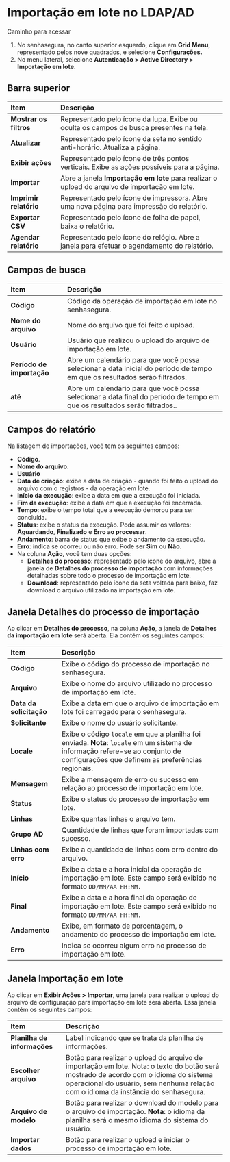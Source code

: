 # Importação em lote no LDAP/AD

Caminho para acessar

1. No senhasegura, no canto superior esquerdo, clique em **Grid Menu**, representado pelos nove quadrados, e selecione **Configurações.**  
2. No menu lateral, selecione **Autenticação \> Active Directory \> Importação em lote.**

## Barra superior

| Item  | Descrição |
| :---- | :---- |
| **Mostrar os filtros** | Representado pelo ícone da lupa. Exibe ou oculta os campos de busca presentes na tela. |
| **Atualizar** | Representado pelo ícone da seta no sentido anti-horário. Atualiza a página. |
| **Exibir ações** | Representado pelo ícone de três pontos verticais. Exibe as  ações possíveis para a página. |
| **Importar** | Abre a janela **Importação em lote** para realizar o upload do arquivo de importação em lote. |
| **Imprimir relatório** | Representado pelo ícone de impressora. Abre uma nova página para impressão do relatório. |
| **Exportar CSV** | Representado pelo ícone de folha de papel, baixa o relatório. |
| **Agendar relatório** | Representado pelo ícone do relógio. Abre a janela para efetuar o agendamento do relatório. |

## Campos de busca

| Item | Descrição |
| :---- | :---- |
| **Código** | Código da operação de importação em lote no senhasegura. |
| **Nome do arquivo** | Nome do arquivo que foi feito o upload. |
| **Usuário** | Usuário que realizou o upload do arquivo de importação em lote. |
| **Período de importação** | Abre um calendário para que você possa selecionar a data inicial do período de tempo em que os resultados serão filtrados. |
| **até** | Abre um calendário para que você possa selecionar a data final do período de tempo em que os resultados serão filtrados.. |

## Campos do relatório

Na listagem de importações, você tem os seguintes campos:

* **Código**.  
* **Nome do arquivo.**  
* **Usuário**  
* **Data de criação**: exibe a data de criação \- quando foi feito o upload do arquivo com o registros \- da operação em lote.  
* **Início da execução**: exibe a data em que a execução foi iniciada.  
* **Fim da execução**: exibe a data em que a execução foi encerrada.  
* **Tempo**: exibe o tempo total que a execução demorou para ser concluída.  
* **Status**: exibe o status da execução. Pode assumir os valores: **Aguardando**, **Finalizado** e **Erro ao processar**.  
* **Andamento**: barra de status que exibe o andamento da execução.  
* **Erro**: indica se ocorreu ou não erro. Pode ser **Sim** ou **Não**.  
* Na coluna **Ação**, você tem duas opções:  
  * **Detalhes do processo**: representado pelo ícone do arquivo, abre a janela de **Detalhes do processo de importação** com informações detalhadas sobre todo o processo de importação em lote.  
  * **Download**: representado pelo ícone da seta voltada para baixo, faz download o arquivo utilizado na importação em lote.

## Janela Detalhes do processo de importação

Ao clicar em **Detalhes do processo**, na coluna **Ação**, a janela de **Detalhes da importação em lote** será aberta. Ela contém os seguintes campos:

| Item | Descrição |
| :---- | :---- |
| **Código** | Exibe o código do processo de importação no senhasegura. |
| **Arquivo** | Exibe o nome do arquivo utilizado no processo de importação em lote. |
| **Data da solicitação** | Exibe a data em que o arquivo de importação em lote foi carregado para o senhasegura. |
| **Solicitante** | Exibe o nome do usuário solicitante. |
| **Locale** | Exibe o código `locale` em que a planilha foi enviada. **Nota**: `locale` em um sistema de informação refere-se ao conjunto de configurações que definem as preferências regionais. |
| **Mensagem** | Exibe a mensagem de erro ou sucesso em relação ao processo de importação em lote. |
| **Status** | Exibe o status do processo de importação em lote. |
| **Linhas** | Exibe quantas linhas o arquivo tem. |
| **Grupo AD** | Quantidade de linhas que foram importadas com sucesso. |
| **Linhas com erro** | Exibe a quantidade de linhas com erro dentro do arquivo. |
| **Início** | Exibe a data e a hora inicial da operação de importação em lote. Este campo será exibido no formato `DD/MM/AA HH:MM.` |
| **Final** | Exibe a data e a hora final da operação de importação em lote. Este campo será exibido no formato `DD/MM/AA HH:MM.` |
| **Andamento** | Exibe, em formato de porcentagem, o andamento do processo de importação em lote. |
| **Erro** | Indica se ocorreu algum erro no processo de importação em lote. |

## Janela Importação em lote

Ao clicar em **Exibir Ações \> Importar**, uma janela para realizar o upload do arquivo de configuração para importação em lote será aberta. Essa janela contém os seguintes campos:

| Item | Descrição |
| :---- | :---- |
| **Planilha de informações** | Label indicando que se trata da planilha de informações. |
| **Escolher arquivo** | Botão para realizar o upload do arquivo de importação em lote. Nota: o texto do botão será mostrado de acordo com o idioma do sistema operacional do usuário, sem nenhuma relação com o idioma da instância do senhasegura. |
| **Arquivo de modelo** | Botão para realizar o download do modelo para o arquivo de importação. **Nota**: o idioma da planilha será o mesmo idioma do sistema do usuário. |
| **Importar dados** | Botão para realizar o upload e iniciar o processo de importação em lote. |